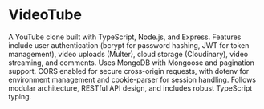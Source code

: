 # VideoTube
 A YouTube clone built with TypeScript, Node.js, and Express. Features include user authentication (bcrypt for password hashing, JWT for token management), video uploads (Multer), cloud storage (Cloudinary), video streaming, and comments. Uses MongoDB with Mongoose and pagination support. CORS enabled for secure cross-origin requests, with dotenv for environment management and cookie-parser for session handling. Follows modular architecture, RESTful API design, and includes robust TypeScript typing.
